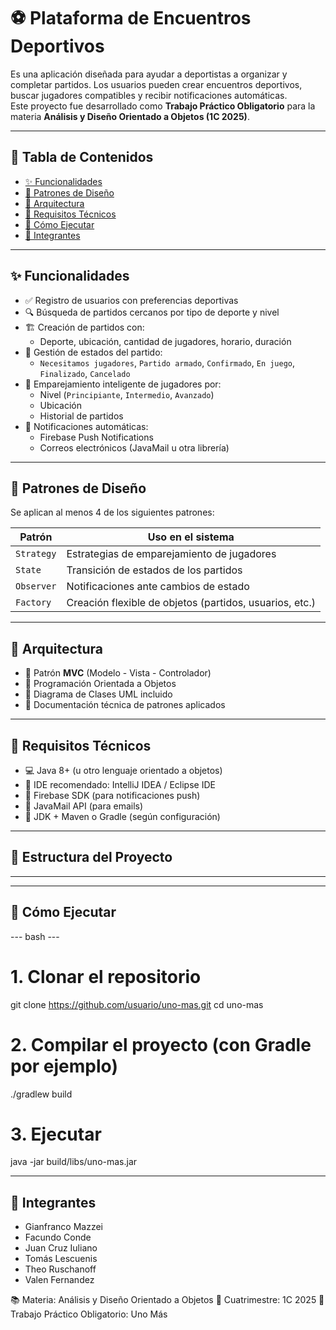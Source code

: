 # ⚽ Plataforma de Encuentros Deportivos

Es una aplicación diseñada para ayudar a deportistas a organizar y completar partidos. Los usuarios pueden crear encuentros deportivos, buscar jugadores compatibles y recibir notificaciones automáticas.  
Este proyecto fue desarrollado como **Trabajo Práctico Obligatorio** para la materia **Análisis y Diseño Orientado a Objetos (1C 2025)**.

---

## 🧾 Tabla de Contenidos

- [✨ Funcionalidades](#-funcionalidades)
- [🧠 Patrones de Diseño](#-patrones-de-diseño)
- [🧱 Arquitectura](#-arquitectura)
- [📌 Requisitos Técnicos](#-requisitos-técnicos)
- [🚀 Cómo Ejecutar](#-cómo-ejecutar)
- [👥 Integrantes](#-integrantes)

---

## ✨ Funcionalidades

- ✅ Registro de usuarios con preferencias deportivas
- 🔍 Búsqueda de partidos cercanos por tipo de deporte y nivel
- 🏗️ Creación de partidos con:
  - Deporte, ubicación, cantidad de jugadores, horario, duración
- 🔄 Gestión de estados del partido:
  - `Necesitamos jugadores`, `Partido armado`, `Confirmado`, `En juego`, `Finalizado`, `Cancelado`
- 🤝 Emparejamiento inteligente de jugadores por:
  - Nivel (`Principiante`, `Intermedio`, `Avanzado`)
  - Ubicación
  - Historial de partidos
- 📲 Notificaciones automáticas:
  - Firebase Push Notifications
  - Correos electrónicos (JavaMail u otra librería)

---

## 🧠 Patrones de Diseño

Se aplican al menos 4 de los siguientes patrones:

| Patrón     | Uso en el sistema                                       |
|------------|---------------------------------------------------------|
| `Strategy` | Estrategias de emparejamiento de jugadores              |
| `State`    | Transición de estados de los partidos                   |
| `Observer` | Notificaciones ante cambios de estado                   |
| `Factory`  | Creación flexible de objetos (partidos, usuarios, etc.) |

---

## 🧱 Arquitectura

- 🎯 Patrón **MVC** (Modelo - Vista - Controlador)
- 🧩 Programación Orientada a Objetos
- 📐 Diagrama de Clases UML incluido
- 💬 Documentación técnica de patrones aplicados

---

## 📌 Requisitos Técnicos

- 💻 Java 8+ (u otro lenguaje orientado a objetos)
- 🔧 IDE recomendado: IntelliJ IDEA / Eclipse IDE
- 🔗 Firebase SDK (para notificaciones push)
- 📧 JavaMail API (para emails)
- 📄 JDK + Maven o Gradle (según configuración)

---

## 📎 Estructura del Proyecto

---

---

## 🚀 Cómo Ejecutar

--- bash ---
# 1. Clonar el repositorio
git clone https://github.com/usuario/uno-mas.git
cd uno-mas

# 2. Compilar el proyecto (con Gradle por ejemplo)
./gradlew build

# 3. Ejecutar
java -jar build/libs/uno-mas.jar

---

## 👥 Integrantes

- Gianfranco Mazzei
- Facundo Conde
- Juan Cruz Iuliano
- Tomás Lescuenis
- Theo Ruschanoff
- Valen Fernandez

📚 Materia: Análisis y Diseño Orientado a Objetos
📆 Cuatrimestre: 1C 2025
🏫 Trabajo Práctico Obligatorio: Uno Más

